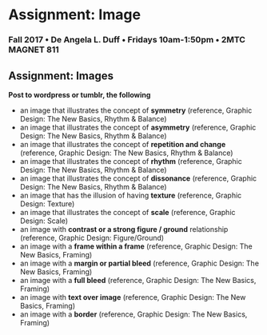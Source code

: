 # Assignment: Image

### Fall 2017 • De Angela L. Duff • Fridays 10am-1:50pm • 2MTC MAGNET 811

## Assignment: Images

**Post to wordpress or tumblr, the following**

* an image that illustrates the concept of **symmetry** \(reference, Graphic Design: The New Basics, Rhythm & Balance\)
* an image that illustrates the concept of **asymmetry** \(reference, Graphic Design: The New Basics, Rhythm & Balance\)
* an image that illustrates the concept of **repetition and change** \(reference, Graphic Design: The New Basics, Rhythm & Balance\)
* an image that illustrates the concept of **rhythm** \(reference, Graphic Design: The New Basics, Rhythm & Balance\)
* an image that illustrates the concept of **dissonance** \(reference, Graphic Design: The New Basics, Rhythm & Balance\)
* an image that has the illusion of having **texture** \(reference, Graphic Design: Texture\)
* an image that illustrates the concept of **scale** \(reference, Graphic Design: Scale\)
* an image with **contrast or a strong figure / ground** relationship \(reference, Graphic Design: Figure/Ground\)
* an image with a **frame within a frame** \(reference, Graphic Design: The New Basics, Framing\)
* an image with a **margin or partial bleed** \(reference, Graphic Design: The New Basics, Framing\)
* an image with a **full bleed** \(reference, Graphic Design: The New Basics, Framing\)
* an image with **text over image** \(reference, Graphic Design: The New Basics, Framing\)
* an image with a **border** \(reference, Graphic Design: The New Basics, Framing\)

